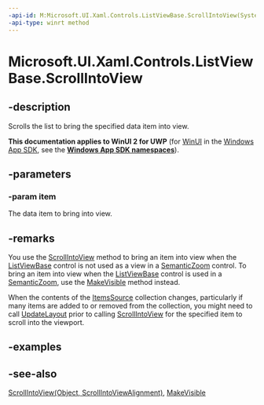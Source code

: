 ```yaml
---
-api-id: M:Microsoft.UI.Xaml.Controls.ListViewBase.ScrollIntoView(System.Object)
-api-type: winrt method
---
```


<!-- Method syntax
public void ScrollIntoView(System.Object item)
-->

# Microsoft.UI.Xaml.Controls.ListViewBase.ScrollIntoView

## -description
Scrolls the list to bring the specified data item into view.

**This documentation applies to WinUI 2 for UWP** (for [WinUI](/windows/apps/winui/winui3/) in the [Windows App SDK](/windows/apps/windows-app-sdk/), see the **[Windows App SDK namespaces](/windows/windows-app-sdk/api/winrt/)**).

## -parameters
### -param item
The data item to bring into view.

## -remarks
You use the [ScrollIntoView](listviewbase_scrollintoview_632406320.md) method to bring an item into view when the [ListViewBase](listviewbase.md) control is not used as a view in a [SemanticZoom](semanticzoom.md) control. To bring an item into view when the [ListViewBase](listviewbase.md) control is used in a [SemanticZoom](semanticzoom.md), use the [MakeVisible](listviewbase_makevisible_497090924.md) method instead.

When the contents of the [ItemsSource](itemscontrol_itemssource.md) collection changes, particularly if many items are added to or removed from the collection, you might need to call [UpdateLayout](../microsoft.ui.xaml/uielement_updatelayout_1243658106.md) prior to calling [ScrollIntoView](listviewbase_scrollintoview_632406320.md) for the specified item to scroll into the viewport.

## -examples

## -see-also
[ScrollIntoView(Object, ScrollIntoViewAlignment)](listviewbase_scrollintoview_632406320.md), [MakeVisible](listviewbase_makevisible_497090924.md)
